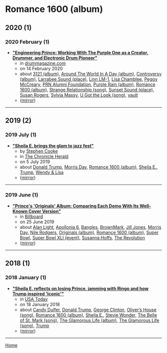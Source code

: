 # Romance 1600 (album)

## 2020 (1)

### 2020 February (1)

 - [**"Engineering Prince: Working With The Purple One as a Creator, Drummer, and Electronic Drum Pioneer"**](https://drummagazine.com/engineering-prince-the-purple-one-as-a-creator-drummer-and-electronic-drum-pioneer/)
    - in [drummagazine.com](../../../publications/drummagazine-com/index.md)
    - on 14 February 2020
    - about [3121 (album)](../../../topics/album/3121/index.md), [Around The World In A Day (album)](../../../topics/album/around-the-world-in-a-day/index.md), [Controversy (album)](../../../topics/album/controversy/index.md), [Larrabee Sound (place)](../../../topics/place/larrabee-sound/index.md), [Linn LM-1](../../../topics/linn-lm-1/index.md), [Lisa Chamblee](../../../topics/lisa-chamblee/index.md), [Peggy McCreary](../../../topics/peggy-mccreary/index.md), [PRN Alumni Foundation](../../../topics/prn-alumni-foundation/index.md), [Purple Rain (album)](../../../topics/album/purple-rain/index.md), [Romance 1600 (album)](../../../topics/album/romance-1600/index.md), [Strange Relationship (song)](../../../topics/song/strange-relationship/index.md), [Sunset Sound (place)](../../../topics/place/sunset-sound/index.md), [Susan Rogers](../../../topics/susan-rogers/index.md), [Sylvia Massy](../../../topics/sylvia-massy/index.md), [U Got the Look (song)](../../../topics/song/u-got-the-look/index.md), [vault](../../../topics/vault/index.md)
    - ([mirror](https://web.archive.org/web/*/https://drummagazine.com/engineering-prince-the-purple-one-as-a-creator-drummer-and-electronic-drum-pioneer/))

----

## 2019 (2)

### 2019 July (1)

 - [**"Sheila E. brings the glam to jazz fest"**](https://www.thechronicleherald.ca/living/sheila-e-brings-the-glam-to-jazz-fest-329717/)
    - by [Stephen Cooke](../../../authors/stephen-cooke/index.md)
    - in [The Chronicle Herald](../../../publications/the-chronicle-herald/index.md)
    - on 5 July 2019
    - about [Donald Trump](../../../topics/donald-trump/index.md), [Morris Day](../../../topics/morris-day/index.md), [Romance 1600 (album)](../../../topics/album/romance-1600/index.md), [Sheila E.](../../../topics/sheila-e/index.md), [Trump](../../../topics/trump/index.md), [Wendy & Lisa](../../../topics/wendy-lisa/index.md)
    - ([mirror](https://web.archive.org/web/*/https://www.thechronicleherald.ca/living/sheila-e-brings-the-glam-to-jazz-fest-329717/))

----

### 2019 June (1)

 - [**"Prince's 'Originals' Album: Comparing Each Demo With Its Well-Known Cover Version"**](https://www.billboard.com/articles/news/8517576/prince-originals-album-covers)
    - in [Billboard](../../../publications/billboard/index.md)
    - on 25 June 2019
    - about [Alan Light](../../../topics/alan-light/index.md), [Apollonia 6](../../../topics/apollonia-6/index.md), [Bangles](../../../topics/bangles/index.md), [BrownMark](../../../topics/brownmark/index.md), [Jill Jones](../../../topics/jill-jones/index.md), [Morris Day](../../../topics/morris-day/index.md), [Nile Rodgers](../../../topics/nile-rodgers/index.md), [Originals (album)](../../../topics/album/originals/index.md), [Romance 1600 (album)](../../../topics/album/romance-1600/index.md), [Super Bowl](../../../topics/super-bowl/index.md), [Super Bowl XLI (event)](../../../topics/event/super-bowl-xli/index.md), [Susanna Hoffs](../../../topics/susanna-hoffs/index.md), [The Revolution](../../../topics/the-revolution/index.md)
    - ([mirror](https://web.archive.org/web/*/https://www.billboard.com/articles/news/8517576/prince-originals-album-covers))

----

## 2018 (1)

### 2018 January (1)

 - [**"Sheila E. reflects on losing Prince, jamming with Ringo and how Trump inspired 'Iconic'"**](https://usatoday.com/story/entertainment/music/2018/01/11/sheila-e-interview-prince-ringo-starr-donald-trump-iconic/1022142001/)
    - in [USA Today](../../../publications/usa-today/index.md)
    - on 18 January 2018
    - about [Candy Dulfer](../../../topics/candy-dulfer/index.md), [Donald Trump](../../../topics/donald-trump/index.md), [George Clinton](../../../topics/george-clinton/index.md), [Oliver’s House (song)](../../../topics/song/oliver-s-house/index.md), [Romance 1600 (album)](../../../topics/album/romance-1600/index.md), [Sheila E.](../../../topics/sheila-e/index.md), [Stevie Wonder](../../../topics/stevie-wonder/index.md), [The Belle of St. Mark (song)](../../../topics/song/the-belle-of-st-mark/index.md), [The Glamorous Life (album)](../../../topics/album/the-glamorous-life/index.md), [The Glamorous Life (song)](../../../topics/song/the-glamorous-life/index.md), [Trump](../../../topics/trump/index.md)
    - ([mirror](https://web.archive.org/web/*/https://usatoday.com/story/entertainment/music/2018/01/11/sheila-e-interview-prince-ringo-starr-donald-trump-iconic/1022142001/))

----

[Home](../index.md)
